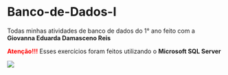 # Banco-de-Dados-I
Todas minhas atividades de banco de dados do 1° ano feito com a <strong>Giovanna Eduarda Damasceno Reis</strong>
<p><strong style="color: red">Atenção!!!</strong> Esses exercícios foram feitos utilizando o <strong>Microsoft SQL Server</strong></p>
<div>
  <img src="https://th.bing.com/th/id/OIP.sluuRP9RbH3MPqzbFNLEmQHaF_?rs=1&pid=ImgDetMain">
</div>
